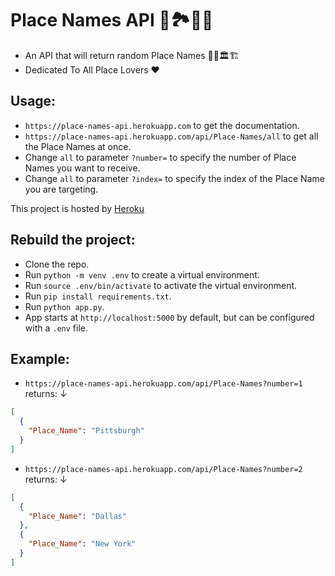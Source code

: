 # Place Names API 🗼🏞️🗽🌉

+ An API that will return random Place Names 🚞🗻🏛️🏗️
+ Dedicated To All Place Lovers ❤️

## Usage:

+ `https://place-names-api.herokuapp.com` to get the documentation.
+ `https://place-names-api.herokuapp.com/api/Place-Names/all` to get all the Place Names at once.
+ Change `all` to parameter `?number=` to specify the number of Place Names you want to receive.
+ Change `all` to parameter `?index=` to specify the index of the Place Name you are targeting.

This project is hosted by [Heroku](https://www.heroku.com/)

## Rebuild the project:
+ Clone the repo.
+ Run `python -m venv .env` to create a virtual environment.
+ Run `source .env/bin/activate` to activate the virtual environment.
+ Run `pip install requirements.txt`.
+ Run `python app.py`.
+ App starts at `http://localhost:5000` by default, but can be configured with a `.env` file. 

## Example:

+ `https://place-names-api.herokuapp.com/api/Place-Names?number=1` returns: ↓
```JSON
[
  {
    "Place_Name": "Pittsburgh"
  }
]
```

+ `https://place-names-api.herokuapp.com/api/Place-Names?number=2` returns: ↓
```JSON
[
  {
    "Place_Name": "Dallas"
  }, 
  {
    "Place_Name": "New York"
  }
]
```
